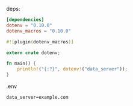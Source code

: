 deps:

```toml
[dependencies]
dotenv = "0.10.0"
dotenv_macros = "0.10.0"
```

```rust
#![plugin(dotenv_macros)]

extern crate dotenv;

fn main() {
    println!("{:?}", dotenv!("data_server"));
}
```

.env

```
data_server=example.com
```
